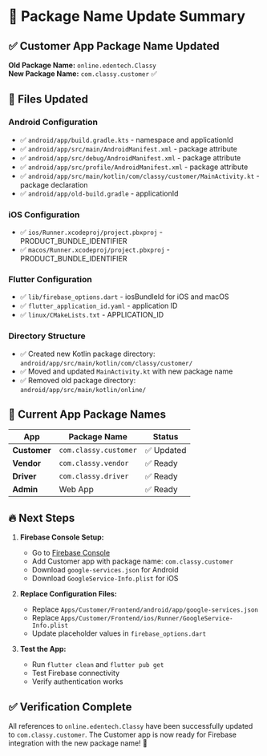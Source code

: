# 📱 Package Name Update Summary

## ✅ **Customer App Package Name Updated**

**Old Package Name:** `online.edentech.Classy`  
**New Package Name:** `com.classy.customer` ✅

## 🔄 **Files Updated**

### **Android Configuration**
- ✅ `android/app/build.gradle.kts` - namespace and applicationId
- ✅ `android/app/src/main/AndroidManifest.xml` - package attribute
- ✅ `android/app/src/debug/AndroidManifest.xml` - package attribute
- ✅ `android/app/src/profile/AndroidManifest.xml` - package attribute
- ✅ `android/app/src/main/kotlin/com/classy/customer/MainActivity.kt` - package declaration
- ✅ `android/app/old-build.gradle` - applicationId

### **iOS Configuration**
- ✅ `ios/Runner.xcodeproj/project.pbxproj` - PRODUCT_BUNDLE_IDENTIFIER
- ✅ `macos/Runner.xcodeproj/project.pbxproj` - PRODUCT_BUNDLE_IDENTIFIER

### **Flutter Configuration**
- ✅ `lib/firebase_options.dart` - iosBundleId for iOS and macOS
- ✅ `flutter_application_id.yaml` - application ID
- ✅ `linux/CMakeLists.txt` - APPLICATION_ID

### **Directory Structure**
- ✅ Created new Kotlin package directory: `android/app/src/main/kotlin/com/classy/customer/`
- ✅ Moved and updated `MainActivity.kt` with new package name
- ✅ Removed old package directory: `android/app/src/main/kotlin/online/`

## 🎯 **Current App Package Names**

| App | Package Name | Status |
|-----|-------------|--------|
| **Customer** | `com.classy.customer` | ✅ Updated |
| **Vendor** | `com.classy.vendor` | ✅ Ready |
| **Driver** | `com.classy.driver` | ✅ Ready |
| **Admin** | Web App | ✅ Ready |

## 🔥 **Next Steps**

1. **Firebase Console Setup:**
   - Go to [Firebase Console](https://console.firebase.google.com/project/classyapp-unified-backend)
   - Add Customer app with package name: `com.classy.customer`
   - Download `google-services.json` for Android
   - Download `GoogleService-Info.plist` for iOS

2. **Replace Configuration Files:**
   - Replace `Apps/Customer/Frontend/android/app/google-services.json`
   - Replace `Apps/Customer/Frontend/ios/Runner/GoogleService-Info.plist`
   - Update placeholder values in `firebase_options.dart`

3. **Test the App:**
   - Run `flutter clean` and `flutter pub get`
   - Test Firebase connectivity
   - Verify authentication works

## ✅ **Verification Complete**

All references to `online.edentech.Classy` have been successfully updated to `com.classy.customer`. The Customer app is now ready for Firebase integration with the new package name! 🎉
